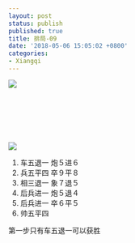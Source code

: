 ```yaml
---
layout: post
status: publish
published: true
title: 排局-09
date: '2018-05-06 15:05:02 +0800'
categories:
- Xiangqi
---
```


![](../../../imgs/2018/05/capture-1-2.png)

&nbsp;
&nbsp;

&nbsp;
&nbsp;

&nbsp;
&nbsp;

![](../../../imgs/2018/05/capture-2-2.png)

1. 车五退一 炮５进６
2. 兵五平四 卒９平８
3. 相三退一 象７退５
4. 后兵进一 炮５退４
5. 后兵进一 卒６平５
6. 帅五平四

第一步只有车五退一可以获胜
